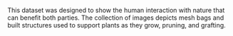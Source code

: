 This dataset was designed to show the human interaction with nature that can benefit both parties. The collection of images depicts mesh bags and built structures used to support plants as they grow, pruning, and grafting.

